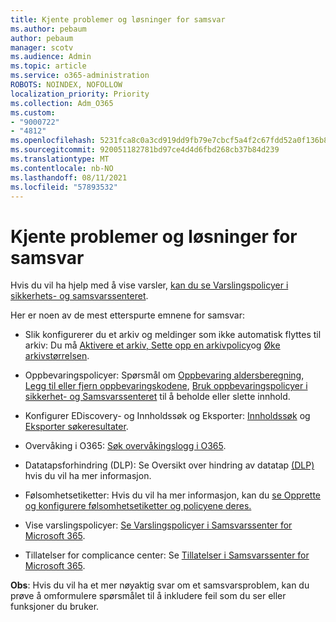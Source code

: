 ```yaml
---
title: Kjente problemer og løsninger for samsvar
ms.author: pebaum
author: pebaum
manager: scotv
ms.audience: Admin
ms.topic: article
ms.service: o365-administration
ROBOTS: NOINDEX, NOFOLLOW
localization_priority: Priority
ms.collection: Adm_O365
ms.custom:
- "9000722"
- "4812"
ms.openlocfilehash: 5231fca8c0a3cd919dd9fb79e7cbcf5a4f2c67fdd52a0f136b87e9331a3d6c44
ms.sourcegitcommit: 920051182781bd97ce4d4d6fbd268cb37b84d239
ms.translationtype: MT
ms.contentlocale: nb-NO
ms.lasthandoff: 08/11/2021
ms.locfileid: "57893532"
---
```

# <a name="compliance-common-issues-and-resolutions"></a>Kjente problemer og løsninger for samsvar

Hvis du vil ha hjelp med å vise varsler, [kan du se Varslingspolicyer i sikkerhets- og samsvarssenteret](https://docs.microsoft.com/microsoft-365/compliance/alert-policies).

Her er noen av de mest etterspurte emnene for samsvar:

- Slik konfigurerer du et arkiv og meldinger som ikke automatisk flyttes til arkiv: Du må [Aktivere et arkiv, Sette opp en arkivpolicy](https://docs.microsoft.com/microsoft-365/compliance/set-up-an-archive-and-deletion-policy-for-mailboxes)og [Øke arkivstørrelsen](https://docs.microsoft.com/microsoft-365/compliance/enable-unlimited-archiving).

- Oppbevaringspolicyer: Spørsmål om [Oppbevaring aldersberegning](https://docs.microsoft.com/exchange/security-and-compliance/messaging-records-management/retention-age), [Legg til eller fjern oppbevaringskodene](https://docs.microsoft.com/exchange/security-and-compliance/messaging-records-management/add-or-remove-retention-tags), [Bruk oppbevaringspolicyer i sikkerhet- og Samsvarssenteret](https://docs.microsoft.com/exchange/security-and-compliance/messaging-records-management/create-a-retention-policy) til å beholde eller slette innhold.

- Konfigurer EDiscovery- og Innholdssøk og Eksporter: [Innholdssøk](https://docs.microsoft.com/microsoft-365/compliance/content-search) og [Eksporter søkeresultater](https://docs.microsoft.com/microsoft-365/compliance/export-search-results).

- Overvåking i O365: [Søk overvåkingslogg i O365](https://docs.microsoft.com/microsoft-365/compliance/search-the-audit-log-in-security-and-compliance).

- Datatapsforhindring (DLP): Se Oversikt over hindring av datatap [(DLP)](https://docs.microsoft.com/microsoft-365/compliance/data-loss-prevention-policies) hvis du vil ha mer informasjon.
 
- Følsomhetsetiketter: Hvis du vil ha mer informasjon, kan du [se Opprette og konfigurere følsomhetsetiketter og policyene deres.](https://docs.microsoft.com/microsoft-365/compliance/create-sensitivity-labels)

- Vise varslingspolicyer: [Se Varslingspolicyer i Samsvarssenter for Microsoft 365](https://docs.microsoft.com/microsoft-365/compliance/alert-policies).

- Tillatelser for complicance center: Se [Tillatelser i Samsvarssenter for Microsoft 365](https://docs.microsoft.com/microsoft-365/compliance/microsoft-365-compliance-center-permissions).

**Obs**: Hvis du vil ha et mer nøyaktig svar om et samsvarsproblem, kan du prøve å omformulere spørsmålet til å inkludere feil som du ser eller funksjoner du bruker.
